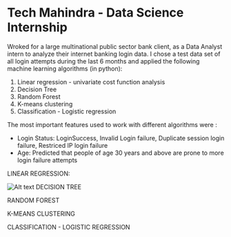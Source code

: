 # Tech Mahindra - Data Science Internship 

Wroked for a large multinational public sector bank client, as a Data Analyst intern to analyze their internet banking login data. I chose a test data set of all login attempts during the last 6 months and applied the following machine learning algorithms (in python):

1) Linear regression - univariate cost function analysis
2) Decision Tree
3) Random Forest
4) K-means clustering
5) Classification - Logistic regression

The most important features used to work with different algorithms were :
- Login Status: LoginSuccess, Invalid Login failure, Duplicate session login failure, Restriced IP login failure
- Age: Predicted that people of age 30 years and above are prone to more login failure attempts

LINEAR REGRESSION:

![Alt text](C:\Users\nn0c76623\Documents\regression\graph_linear_regression.PNG?raw=true "Title")
DECISION TREE

RANDOM FOREST

K-MEANS CLUSTERING

CLASSIFICATION - LOGISTIC REGRESSION
